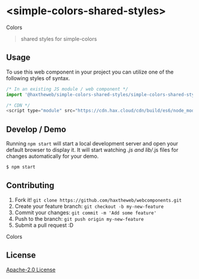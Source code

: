 # &lt;simple-colors-shared-styles&gt;

Colors
> shared styles for simple-colors

## Usage
To use this web component in your project you can utilize one of the following styles of syntax.

```js
/* In an existing JS module / web component */
import '@haxtheweb/simple-colors-shared-styles/simple-colors-shared-styles.js';

/* CDN */
<script type="module" src="https://cdn.hax.cloud/cdn/build/es6/node_modules/@haxtheweb/simple-colors-shared-styles/simple-colors-shared-styles.js"></script>
```

## Develop / Demo
Running `npm start` will start a local development server and open your default browser to display it. It will start watching *.js and lib/*.js files for changes automatically for your demo.
```bash
$ npm start
```


## Contributing

1. Fork it! `git clone https://github.com/haxtheweb/webcomponents.git`
2. Create your feature branch: `git checkout -b my-new-feature`
3. Commit your changes: `git commit -m 'Add some feature'`
4. Push to the branch: `git push origin my-new-feature`
5. Submit a pull request :D

Colors

## License
[Apache-2.0 License](http://opensource.org/licenses/Apache-2.0)